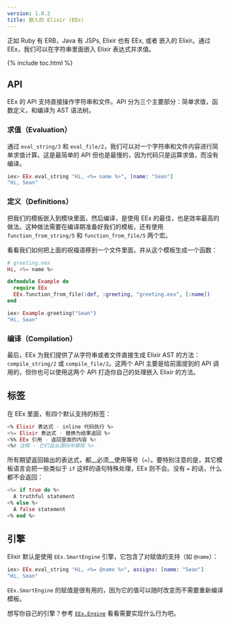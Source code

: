 ```yaml
---
version: 1.0.2
title: 嵌入的 Elixir (EEx)
---
```


正如 Ruby 有 ERB，Java 有 JSPs, Elixir 也有 EEx, 或者 嵌入的 Elixir。通过 EEx，我们可以在字符串里面嵌入 Elixir 表达式并求值。

{% include toc.html %}

## API

EEx 的 API 支持直接操作字符串和文件。API 分为三个主要部分：简单求值，函数定义，和编译为 AST 语法树。

### 求值（Evaluation）

通过 `eval_string/3` 和 `eval_file/2`，我们可以对一个字符串和文件内容进行简单求值计算。这是最简单的 API 但也是最慢的，因为代码只是运算求值，而没有编译。  

```elixir
iex> EEx.eval_string "Hi, <%= name %>", [name: "Sean"]
"Hi, Sean"
```

### 定义（Definitions）

把我们的模板嵌入到模块里面，然后编译，是使用 EEx 的最佳，也是效率最高的做法。这种做法需要在编译期准备好我们的模板，还有使用 `function_from_string/5` 和 `function_from_file/5` 两个宏。  

看看我们如何把上面的祝福语移到一个文件里面，并从这个模板生成一个函数：  

```elixir
# greeting.eex
Hi, <%= name %>

defmodule Example do
  require EEx
  EEx.function_from_file(:def, :greeting, "greeting.eex", [:name])
end

iex> Example.greeting("Sean")
"Hi, Sean"
```

### 编译（Compilation）

最后，EEx 为我们提供了从字符串或者文件直接生成 Elixir AST 的方法：`compile_string/2` 或 `compile_file/2`。这两个 API 主要是给前面提到的 API 调用的，但你也可以使用这两个 API 打造你自己的处理嵌入 Elixir 的方法。  

## 标签

在 EEx 里面，有四个默认支持的标签：  

```elixir
<% Elixir 表达式 - inline 代码执行 %>
<%= Elixir 表达式 - 替换为结果返回 %>
<%% EEx 引用 - 返回里面的内容 %>
<%# 注释 - 它们会从源码中移除 %>
```

所有期望返回输出的表达式，都__必须__使用等号（`=`）。要特别注意的是，其它模板语言会把一些类似于 `if` 这样的语句特殊处理，EEx 则不会。没有 `=` 的话，什么都不会返回：  

```elixir
<%= if true do %>
  A truthful statement
<% else %>
  A false statement
<% end %>
```

## 引擎

Elixir 默认是使用 `EEx.SmartEngine` 引擎，它包含了对赋值的支持（如 `@name`）：  

```elixir
iex> EEx.eval_string "Hi, <%= @name %>", assigns: [name: "Sean"]
"Hi, Sean"
```

`EEx.SmartEngine` 的赋值是很有用的，因为它的值可以随时改变而不需要重新编译模板。  

想写你自己的引擎？参考 [`EEx.Engine`](https://hexdocs.pm/eex/EEx.Engine.html) 看看需要实现什么行为吧。  
